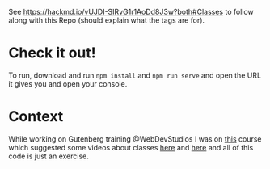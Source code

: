 See https://hackmd.io/vUJDI-SIRvG1r1AoDd8J3w?both#Classes to follow along with this Repo (should explain what the tags are for).

# Check it out!

To run, download and run `npm install` and `npm run serve` and open the URL it gives you and open your console.

# Context

While working on Gutenberg training @WebDevStudios I was on [this](https://platform.ui.dev/courses/react/managing-state-class-components-react) course which suggested some videos about classes [here](https://platform.ui.dev/courses/advanced-javascript/javascript-inheritance-and-the-prototype-chain) and [here](https://platform.ui.dev/courses/advanced-javascript/javascript-private-and-public-class-fields) and all of this code is just an exercise.
